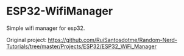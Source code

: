 # ESP32-WifiManager
Simple wifi manager for esp32.

Original project: https://github.com/RuiSantosdotme/Random-Nerd-Tutorials/tree/master/Projects/ESP32/ESP32_WiFi_Manager
